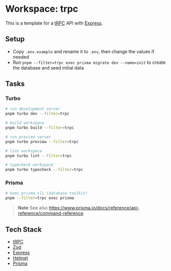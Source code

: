 # Workspace: trpc

This is a template for a [tRPC](https://trpc.io) API with [Express](https://expressjs.com).

## Setup

- Copy `.env.example` and rename it to `.env`, then change the values if needed
- Run `pnpm --filter=trpc exec prisma migrate dev --name=init` to create the database and seed initial data

## Tasks

### Turbo

```sh
# run development server
pnpm turbo dev --filter=trpc

# build workspace
pnpm turbo build --filter=trpc

# run preview server
pnpm turbo preview --filter=trpc

# lint workspace
pnpm turbo lint --filter=trpc

# typecheck workspace
pnpm turbo typecheck --filter=trpc
```

### Prisma

```sh
# exec prisma cli (database toolkit)
pnpm --filter=trpc exec prisma
```

> **Note**
> See also https://www.prisma.io/docs/reference/api-reference/command-reference

## Tech Stack

- [tRPC](https://trpc.io)
- [Zod](https://zod.dev)
- [Express](https://expressjs.com)
- [Helmet](https://helmetjs.github.io)
- [Prisma](https://www.prisma.io)
